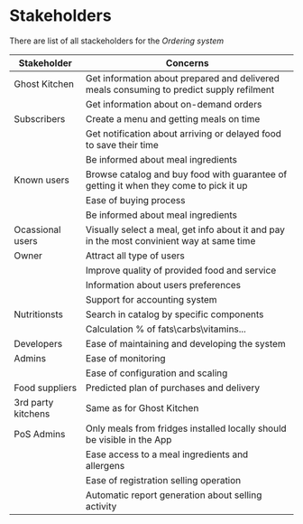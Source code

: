 # Stakeholders 

There are list of all stackeholders for the _Ordering system_

| Stakeholder | Concerns |
|----|--------| 
| Ghost Kitchen | Get information about prepared and delivered meals consuming to predict supply refilment |
| | Get information about on-demand orders | 
| Subscribers | Create a menu and getting meals on time | 
| | Get notification about arriving or delayed food to save their time |
| | Be informed about meal ingredients | 
| Known users | Browse catalog and buy food with guarantee of getting it when they come to pick it up |
| | Ease of buying process |  
| | Be informed about meal ingredients | 
| Ocassional users | Visually select a meal, get info about it and pay in the most convinient way at same time| 
| Owner | Attract all type of users | 
| | Improve quality of provided food and service | 
| | Information about users preferences | 
| | Support for accounting system |
| Nutritionsts | Search in catalog by specific components | 
| | Calculation % of fats\carbs\vitamins\... | 
| Developers | Ease of maintaining and developing the system |
| Admins | Ease of monitoring | 
| | Ease of configuration and scaling | 
| Food suppliers | Predicted plan of purchases and delivery | 
| 3rd party kitchens | Same as for Ghost Kitchen | 
| PoS Admins | Only meals from fridges installed locally should be visible in the App |
| | Ease access to a meal ingredients and allergens | 
| | Ease of registration selling operation | 
| | Automatic report generation about selling activity | 
